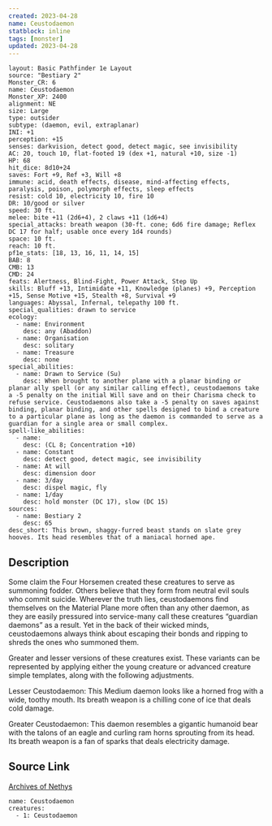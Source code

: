 ```yaml
---
created: 2023-04-28
name: Ceustodaemon
statblock: inline
tags: [monster]
updated: 2023-04-28
---
```

```statblock
layout: Basic Pathfinder 1e Layout
source: "Bestiary 2"
Monster_CR: 6
name: Ceustodaemon
Monster_XP: 2400
alignment: NE
size: Large
type: outsider
subtype: (daemon, evil, extraplanar)
INI: +1
perception: +15
senses: darkvision, detect good, detect magic, see invisibility
AC: 20, touch 10, flat-footed 19 (dex +1, natural +10, size -1)
HP: 68
hit_dice: 8d10+24
saves: Fort +9, Ref +3, Will +8
immune: acid, death effects, disease, mind-affecting effects, paralysis, poison, polymorph effects, sleep effects
resist: cold 10, electricity 10, fire 10
DR: 10/good or silver
speed: 30 ft.
melee: bite +11 (2d6+4), 2 claws +11 (1d6+4)
special_attacks: breath weapon (30-ft. cone; 6d6 fire damage; Reflex DC 17 for half; usable once every 1d4 rounds)
space: 10 ft.
reach: 10 ft.
pf1e_stats: [18, 13, 16, 11, 14, 15]
BAB: 8
CMB: 13
CMD: 24
feats: Alertness, Blind-Fight, Power Attack, Step Up
skills: Bluff +13, Intimidate +11, Knowledge (planes) +9, Perception +15, Sense Motive +15, Stealth +8, Survival +9
languages: Abyssal, Infernal, telepathy 100 ft.
special_qualities: drawn to service
ecology:
  - name: Environment
    desc: any (Abaddon)
  - name: Organisation
    desc: solitary
  - name: Treasure
    desc: none
special_abilities:
  - name: Drawn to Service (Su)
    desc: When brought to another plane with a planar binding or planar ally spell (or any similar calling effect), ceustodaemons take a -5 penalty on the initial Will save and on their Charisma check to refuse service. Ceustodaemons also take a -5 penalty on saves against binding, planar binding, and other spells designed to bind a creature to a particular plane as long as the daemon is commanded to serve as a guardian for a single area or small complex.
spell-like_abilities:
  - name:
    desc: (CL 8; Concentration +10)
  - name: Constant
    desc: detect good, detect magic, see invisibility
  - name: At will
    desc: dimension door
  - name: 3/day
    desc: dispel magic, fly
  - name: 1/day
    desc: hold monster (DC 17), slow (DC 15)
sources:
  - name: Bestiary 2
    desc: 65
desc_short: This brown, shaggy-furred beast stands on slate grey hooves. Its head resembles that of a maniacal horned ape. 
```
## Description
Some claim the Four Horsemen created these creatures to serve as summoning fodder. Others believe that they form from neutral evil souls who commit suicide. Wherever the truth lies, ceustodaemons find themselves on the Material Plane more often than any other daemon, as they are easily pressured into service-many call these creatures “guardian daemons” as a result. Yet in the back of their wicked minds, ceustodaemons always think about escaping their bonds and ripping to shreds the ones who summoned them. 

Greater and lesser versions of these creatures exist. These variants can be represented by applying either the young creature or advanced creature simple templates, along with the following adjustments. 

Lesser Ceustodaemon: This Medium daemon looks like a horned frog with a wide, toothy mouth. Its breath weapon is a chilling cone of ice that deals cold damage. 

Greater Ceustodaemon: This daemon resembles a gigantic humanoid bear with the talons of an eagle and curling ram horns sprouting from its head. Its breath weapon is a fan of sparks that deals electricity damage.
## Source Link
[Archives of Nethys](https://aonprd.com/MonsterDisplay.aspx?ItemName=Ceustodaemon)
```encounter-table
name: Ceustodaemon
creatures:
  - 1: Ceustodaemon
```
